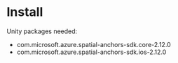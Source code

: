 # Install

Unity packages needed:

- com.microsoft.azure.spatial-anchors-sdk.core-2.12.0
- com.microsoft.azure.spatial-anchors-sdk.ios-2.12.0
